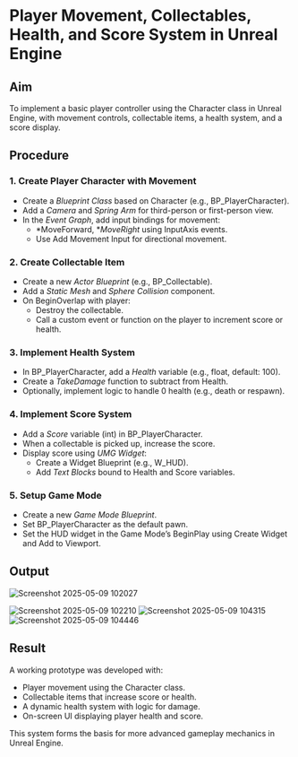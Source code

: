 # Player Movement, Collectables, Health, and Score System in Unreal Engine

## Aim
To implement a basic player controller using the Character class in Unreal Engine, with movement controls, collectable items, a health system, and a score display.

## Procedure

### 1. Create Player Character with Movement
- Create a *Blueprint Class* based on Character (e.g., BP_PlayerCharacter).
- Add a *Camera* and *Spring Arm* for third-person or first-person view.
- In the *Event Graph*, add input bindings for movement:
  - *MoveForward, **MoveRight* using InputAxis events.
  - Use Add Movement Input for directional movement.

### 2. Create Collectable Item
- Create a new *Actor Blueprint* (e.g., BP_Collectable).
- Add a *Static Mesh* and *Sphere Collision* component.
- On BeginOverlap with player:
  - Destroy the collectable.
  - Call a custom event or function on the player to increment score or health.

### 3. Implement Health System
- In BP_PlayerCharacter, add a *Health* variable (e.g., float, default: 100).
- Create a *TakeDamage* function to subtract from Health.
- Optionally, implement logic to handle 0 health (e.g., death or respawn).

### 4. Implement Score System
- Add a *Score* variable (int) in BP_PlayerCharacter.
- When a collectable is picked up, increase the score.
- Display score using *UMG Widget*:
  - Create a Widget Blueprint (e.g., W_HUD).
  - Add *Text Blocks* bound to Health and Score variables.

### 5. Setup Game Mode
- Create a new *Game Mode Blueprint*.
- Set BP_PlayerCharacter as the default pawn.
- Set the HUD widget in the Game Mode’s BeginPlay using Create Widget and Add to Viewport.

## Output
![Screenshot 2025-05-09 102027](https://github.com/user-attachments/assets/5812ca92-a89a-4e57-b5ec-c7becb9da4cb)

![Screenshot 2025-05-09 102210](https://github.com/user-attachments/assets/09f640dc-8d88-4483-b845-2a2ebdf7b093)
![Screenshot 2025-05-09 104315](https://github.com/user-attachments/assets/42d5ca0b-5824-4136-877d-7c5293225884)
![Screenshot 2025-05-09 104446](https://github.com/user-attachments/assets/7c3f74f8-64ec-40e9-8839-5facfdda2a97)

## Result
A working prototype was developed with:
- Player movement using the Character class.
- Collectable items that increase score or health.
- A dynamic health system with logic for damage.
- On-screen UI displaying player health and score.

This system forms the basis for more advanced gameplay mechanics in Unreal Engine.

